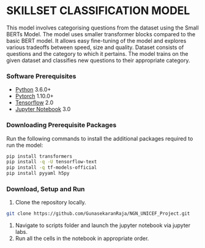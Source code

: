 # SKILLSET CLASSIFICATION MODEL

This model involves categorising questions from the dataset using the Small BERTs Model. The model uses smaller transformer blocks compared to the basic BERT model. It allows easy fine-tuning of the model and explores various tradeoffs between speed, size and quality. Dataset consists of questions and the category to which it pertains. The model trains on the given dataset and classifies new questions to their appropriate category.

### Software Prerequisites

- [Python](https://www.python.org/downloads/) 3.6.0+
- [Pytorch](https://pytorch.org/) 1.10.0+
- [Tensorflow](https://www.tensorflow.org/install) 2.0
- [Jupyter Notebook](https://jupyter.org/install) 3.0

### Downloading Prerequisite Packages

Run the following commands to install the additional packages required to run the model:

```bash
pip install transformers
pip install -q -U tensorflow-text
pip install -q tf-models-official
pip install pyyaml h5py
```

### Download, Setup and Run

1. Clone the repository locally. 

```bash
git clone https://github.com/GunasekaranRaja/NGN_UNICEF_Project.git
```

1. Navigate to scripts folder and launch the jupyter notebook via jupyter labs.
2. Run all the cells in the notebook in appropriate order.
